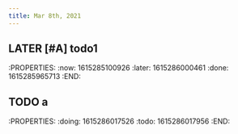 ```yaml
---
title: Mar 8th, 2021
---
```


## LATER [#A] todo1
:PROPERTIES:
:now: 1615285100926
:later: 1615286000461
:done: 1615285965713
:END:
##
## TODO a
:PROPERTIES:
:doing: 1615286017526
:todo: 1615286017956
:END:
##
